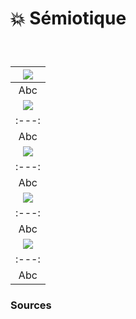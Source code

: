 # 💥 Sémiotique

  
### &nbsp;


|![](links/2-Sémiotique.gif) |
|:---:|
| Abc |
|![](links/2-Sémiotique5.gif) |
|:---:|
| Abc |
|![](links/2-Sémiotique10.gif) |
|:---:|
| Abc |
|![](links/2-Sémiotique16.gif) |
|:---:|
| Abc |
|![](links/2-Sémiotique26.gif) |
|:---:|
| Abc |



### Sources

<!-- - **Prénom Nom**  
  *Titre*, 0000 -->

<!-- [^1]: Adrian Frutiger, *Type, Sign, Symbol*, 1980 -->

